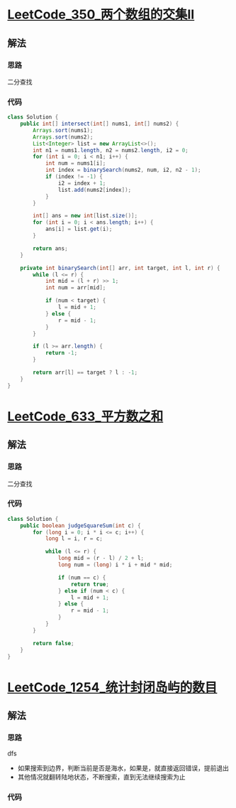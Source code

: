 # [LeetCode_350_两个数组的交集II](https://leetcode.cn/problems/intersection-of-two-arrays-ii/)
## 解法
### 思路
二分查找
### 代码
```java
class Solution {
    public int[] intersect(int[] nums1, int[] nums2) {
        Arrays.sort(nums1);
        Arrays.sort(nums2);
        List<Integer> list = new ArrayList<>();
        int n1 = nums1.length, n2 = nums2.length, i2 = 0;
        for (int i = 0; i < n1; i++) {
            int num = nums1[i];
            int index = binarySearch(nums2, num, i2, n2 - 1);
            if (index != -1) {
                i2 = index + 1;
                list.add(nums2[index]);
            }
        }

        int[] ans = new int[list.size()];
        for (int i = 0; i < ans.length; i++) {
            ans[i] = list.get(i);
        }

        return ans;
    }

    private int binarySearch(int[] arr, int target, int l, int r) {
        while (l <= r) {
            int mid = (l + r) >> 1;
            int num = arr[mid];

            if (num < target) {
                l = mid + 1;
            } else {
                r = mid - 1;
            }
        }

        if (l >= arr.length) {
            return -1;
        }

        return arr[l] == target ? l : -1;
    }
}
```
# [LeetCode_633_平方数之和](https://leetcode.cn/problems/sum-of-square-numbers/)
## 解法
### 思路
二分查找
### 代码
```java
class Solution {
    public boolean judgeSquareSum(int c) {
        for (long i = 0; i * i <= c; i++) {
            long l = i, r = c;

            while (l <= r) {
                long mid = (r - l) / 2 + l;
                long num = (long) i * i + mid * mid;

                if (num == c) {
                    return true;
                } else if (num < c) {
                    l = mid + 1;
                } else {
                    r = mid - 1;
                }
            }
        }

        return false;
    }
}
```
# [LeetCode_1254_统计封闭岛屿的数目](https://leetcode.cn/problems/number-of-closed-islands/)
## 解法
### 思路
dfs
- 如果搜索到边界，判断当前是否是海水，如果是，就直接返回错误，提前退出
- 其他情况就翻转陆地状态，不断搜索，直到无法继续搜索为止
### 代码
```java

```